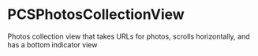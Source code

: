 PCSPhotosCollectionView
=======================

Photos collection view that takes URLs for photos, scrolls horizontally, and has a bottom indicator view
